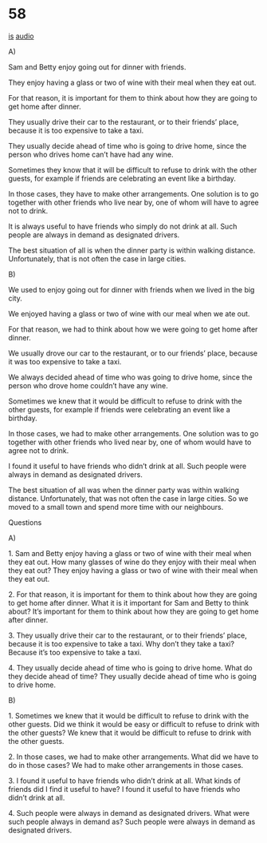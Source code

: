 # 58

[is](../is/story_58.md)
[audio](../audio/story_58.mp3)

A\)

Sam and Betty enjoy going out for dinner with friends.

They enjoy having a glass or two of wine with their meal when they eat
out.

For that reason, it is important for them to think about how they are
going to get home after dinner.

They usually drive their car to the restaurant, or to their friends’
place, because it is too expensive to take a taxi.

They usually decide ahead of time who is going to drive home, since the
person who drives home can’t have had any wine.

Sometimes they know that it will be difficult to refuse to drink with
the other guests, for example if friends are celebrating an event like a
birthday.

In those cases, they have to make other arrangements. One solution is to
go together with other friends who live near by, one of whom will have
to agree not to drink.

It is always useful to have friends who simply do not drink at all. Such
people are always in demand as designated drivers.

The best situation of all is when the dinner party is within walking
distance. Unfortunately, that is not often the case in large cities.

B\)

We used to enjoy going out for dinner with friends when we lived in the
big city.

We enjoyed having a glass or two of wine with our meal when we ate out.

For that reason, we had to think about how we were going to get home
after dinner.

We usually drove our car to the restaurant, or to our friends’ place,
because it was too expensive to take a taxi.

We always decided ahead of time who was going to drive home, since the
person who drove home couldn’t have any wine.

Sometimes we knew that it would be difficult to refuse to drink with the
other guests, for example if friends were celebrating an event like a
birthday.

In those cases, we had to make other arrangements. One solution was to
go together with other friends who lived near by, one of whom would have
to agree not to drink.

I found it useful to have friends who didn’t drink at all. Such people
were always in demand as designated drivers.

The best situation of all was when the dinner party was within walking
distance. Unfortunately, that was not often the case in large cities. So
we moved to a small town and spend more time with our neighbours.

Questions

A\)

1\. Sam and Betty enjoy having a glass or two of wine with their meal
when they eat out. How many glasses of wine do they enjoy with their
meal when they eat out? They enjoy having a glass or two of wine with
their meal when they eat out.

2\. For that reason, it is important for them to think about how they
are going to get home after dinner. What it is it important for Sam and
Betty to think about? It’s important for them to think about how they
are going to get home after dinner.

3\. They usually drive their car to the restaurant, or to their friends’
place, because it is too expensive to take a taxi. Why don’t they take a
taxi? Because it’s too expensive to take a taxi.

4\. They usually decide ahead of time who is going to drive home. What
do they decide ahead of time? They usually decide ahead of time who is
going to drive home.

B\)

1\. Sometimes we knew that it would be difficult to refuse to drink with
the other guests. Did we think it would be easy or difficult to refuse
to drink with the other guests? We knew that it would be difficult to
refuse to drink with the other guests.

2\. In those cases, we had to make other arrangements. What did we have
to do in those cases? We had to make other arrangements in those cases.

3\. I found it useful to have friends who didn’t drink at all. What
kinds of friends did I find it useful to have? I found it useful to have
friends who didn’t drink at all.

4\. Such people were always in demand as designated drivers. What were
such people always in demand as? Such people were always in demand as
designated drivers.

